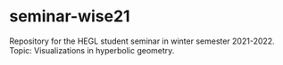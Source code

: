 # seminar-wise21
Repository for the HEGL student seminar in winter semester 2021-2022. Topic: Visualizations in hyperbolic geometry.
